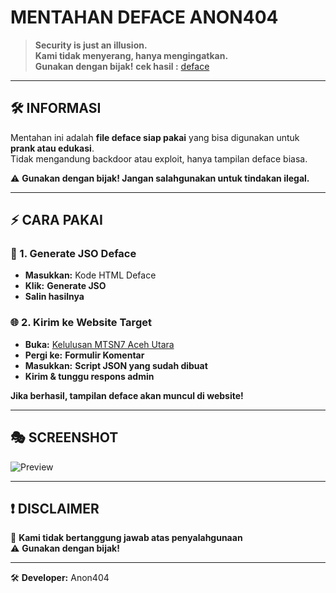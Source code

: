 #  MENTAHAN DEFACE ANON404 

> **Security is just an illusion.**  
> **Kami tidak menyerang, hanya mengingatkan.**  
> **Gunakan dengan bijak!**
>  **cek hasil :** [deface](https://traserofficial.github.io/defaceadminhubungi.com/)

---

## 🛠️ INFORMASI  
Mentahan ini adalah **file deface siap pakai** yang bisa digunakan untuk **prank atau edukasi**.  
Tidak mengandung backdoor atau exploit, hanya tampilan deface biasa.  

⚠ **Gunakan dengan bijak! Jangan salahgunakan untuk tindakan ilegal.**  

---

## ⚡ CARA PAKAI  
### 📌 1. Generate JSO Deface    
- **Masukkan:** Kode HTML Deface  
- **Klik:** **Generate JSO**  
- **Salin hasilnya**  

### 🌐 2. Kirim ke Website Target  
- **Buka:** [Kelulusan MTSN7 Aceh Utara](https://kelulusan.mtsn7acehutara.com/)  
- **Pergi ke:** **Formulir Komentar**  
- **Masukkan:** **Script JSON yang sudah dibuat**  
- **Kirim & tunggu respons admin**  

 **Jika berhasil, tampilan deface akan muncul di website!**   

---

## 🎭 SCREENSHOT  
![Preview](https://i.ibb.co/album/screenshot.jpg)  

---

## ❗ DISCLAIMER 
🚫 **Kami tidak bertanggung jawab atas penyalahgunaan**  
⚠ **Gunakan dengan bijak!**  

---

🛠 **Developer:** Anon404  
